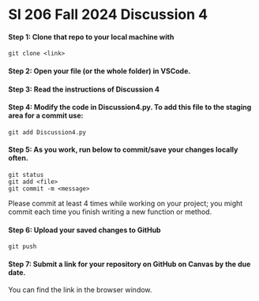 # SI 206 Fall 2024 Discussion 4

#### Step 1: Clone that repo to your local machine with 
```
git clone <link>
```
#### Step 2: Open your file (or the whole folder) in VSCode.

#### Step 3: Read the instructions of Discussion 4

#### Step 4: Modify the code in Discussion4.py.  To add this file to the staging area for a commit use:
```
git add Discussion4.py
```
#### Step 5: As you work, run below to commit/save your changes locally often.

```
git status
git add <file>
git commit -m <message>
```

Please commit at least 4 times while working on your project; you might commit each time you finish writing a new function or method. 

#### Step 6: Upload your saved changes to GitHub 

```
git push
```

#### Step 7: Submit a link for your repository on GitHub on Canvas by the due date.

You can find the link in the browser window.
